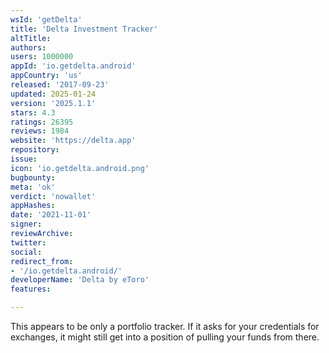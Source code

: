 ```yaml
---
wsId: 'getDelta'
title: 'Delta Investment Tracker'
altTitle: 
authors: 
users: 1000000
appId: 'io.getdelta.android'
appCountry: 'us'
released: '2017-09-23'
updated: 2025-01-24
version: '2025.1.1'
stars: 4.3
ratings: 26395
reviews: 1984
website: 'https://delta.app'
repository: 
issue: 
icon: 'io.getdelta.android.png'
bugbounty: 
meta: 'ok'
verdict: 'nowallet'
appHashes: 
date: '2021-11-01'
signer: 
reviewArchive: 
twitter: 
social: 
redirect_from:
- '/io.getdelta.android/'
developerName: 'Delta by eToro'
features: 

---
```


This appears to be only a portfolio tracker. If it asks for your credentials for
exchanges, it might still get into a position of pulling your funds from there.
